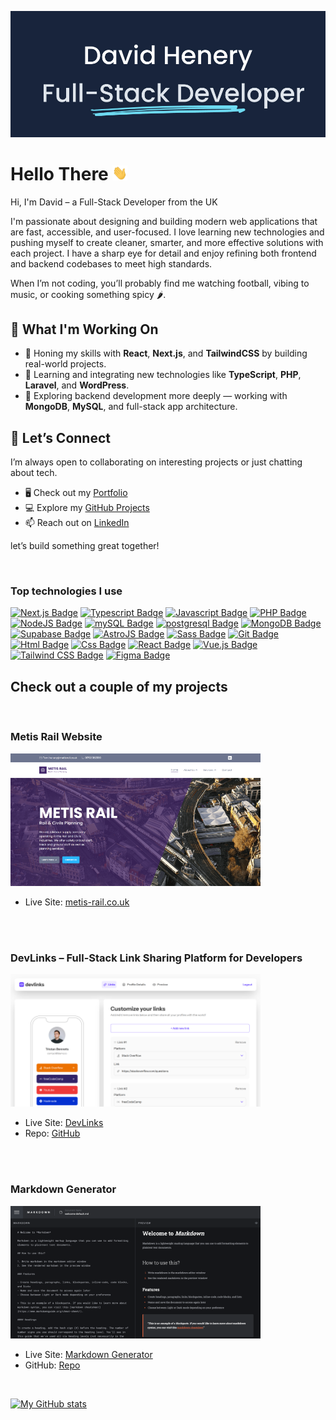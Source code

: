 ![Profile-banner](/images/gitHub-profile-banner.jpg)

# Hello There <img src="images/hi.gif" alt="drawing" width="24"/>

 Hi, I'm David – a Full-Stack Developer from the UK

I'm passionate about designing and building modern web applications that are fast, accessible, and user-focused. I love learning new technologies and pushing myself to create cleaner, smarter, and more effective solutions with each project. I have a sharp eye for detail and enjoy refining both frontend and backend codebases to meet high standards.

When I’m not coding, you’ll probably find me watching football, vibing to music, or cooking something spicy 🌶️.

## 🚀 What I'm Working On

- 🔧 Honing my skills with **React**, **Next.js**, and **TailwindCSS** by building real-world projects.
- 🌱 Learning and integrating new technologies like **TypeScript**, **PHP**, **Laravel**, and **WordPress**.
- 🧠 Exploring backend development more deeply — working with **MongoDB**, **MySQL**, and full-stack app architecture.

## 🤝 Let’s Connect

I’m always open to collaborating on interesting projects or just chatting about tech.

- 🖥️ Check out my [Portfolio](https://www.djhwebdevelopment.com/)  
- 💻 Explore my [GitHub Projects](https://github.com/David-Henery4?tab=repositories)  
- 📫 Reach out on [LinkedIn](https://www.linkedin.com/in/david-henery-725458241/)

let’s build something great together!

<br>

### **Top technologies I use**



[![Next.js Badge](https://img.shields.io/badge/Next.js-000000?&style=for-the-badge&labelColor=white&logo=next.js&logoColor=000000)](#)
[![Typescript Badge](https://img.shields.io/badge/TypeScript-3178C6?style=for-the-badge&logo=typescript&logoColor=white)](#)
[![Javascript Badge](https://img.shields.io/badge/-Javascript-F0DB4F?style=for-the-badge&labelColor=black&logo=javascript&logoColor=F0DB4F)](#)
[![PHP Badge](https://img.shields.io/badge/PHP-777BB4?logo=php&logoColor=white)](#)
[![NodeJS Badge](https://img.shields.io/badge/node.js-339933?style=for-the-badge&logo=Node.js&logoColor=white)](#)
[![mySQL Badge](https://img.shields.io/badge/MySQL-4479A1?style=for-the-badge&logo=mysql&logoColor=white)](#)
[![postgresql Badge](https://img.shields.io/badge/postgresql-4169e1?style=for-the-badge&logo=postgresql&logoColor=white)](#)
[![MongoDB Badge](https://img.shields.io/badge/-MongoDB-13aa52?style=for-the-badge&logo=mongodb&logoColor=white)](#)
[![Supabase Badge](https://img.shields.io/badge/Supabase-FF5733?style=for-the-badge&logo=supabase&logoColor=white)](#)
[![AstroJS Badge](https://img.shields.io/badge/Astro-ff5d01?style=for-the-badge&logo=astro&logoColor=ff5d0100&labelColor=191919)](#)
[![Sass Badge](https://img.shields.io/badge/-Sass-CD6799?style=for-the-badge&labelColor=black&logo=sass&logoColor=CD6799)](#)
[![Git Badge](https://img.shields.io/badge/-Git-DE4C36?style=for-the-badge&labelColor=black&logo=git&logoColor=DE4C36)](#)
[![Html Badge](https://img.shields.io/badge/HTML-E44D26?style=for-the-badge&logo=html5&labelColor=black&logoColor=E44D26)](#)
[![Css Badge](https://img.shields.io/badge/CSS-264DE4?&style=for-the-badge&labelColor=black&logo=css3&logoColor=264DE4)](#)
[![React Badge](https://img.shields.io/badge/REACT-00D8FF?&style=for-the-badge&labelColor=black&logo=react&logoColor=00D8FF)](#)
[![Vue.js Badge](https://img.shields.io/badge/Vue.js-4FC08D?&style=for-the-badge&labelColor=black&logo=vue.js&logoColor=4FC08D)](#)
[![Tailwind CSS Badge](https://img.shields.io/badge/Tailwind_CSS-38B2AC?&style=for-the-badge&labelColor=black&logo=tailwind-css&logoColor=38B2AC)](#)
[![Figma Badge](https://img.shields.io/badge/Figma-F24E1E?&style=for-the-badge&labelColor=black&logo=figma&logoColor=F24E1E)](#)


## Check out a couple of my projects

<br>

### **Metis Rail Website** 
<img src="images/metis-rail-screenshot-resized.png" alt="Metis Rail website header" width="400px">

* Live Site: [metis-rail.co.uk](https://www.metis-rail.co.uk/)

<br>

<br>

### **DevLinks – Full-Stack Link Sharing Platform for Developers** 
<img src="images/link-share-app-screenshot-resized.png" alt="DevLinks Home Dashboard" width="400px">

* Live Site: [DevLinks](https://link-share-app-beta.vercel.app/)
* Repo: [GitHub](https://github.com/David-Henery4/Link-Share-App)

<br>

<br>

### **Markdown Generator** 
<img src="images/markdown-editor-screenshot.png" alt="Markdown Generator Dashboard" width="400px">

* Live Site: [Markdown Generator](https://markdown-editor-md.vercel.app/)
* GitHub: [Repo](https://github.com/David-Henery4/Markdown-Editor)

<br>


[![My GitHub stats](https://github-readme-stats.vercel.app/api?username=David-Henery4&show_icons=true&bg_color=17243B&text_color=DFE5EC&icon_color=6EDAF1&title_color=6EDAF1&hide=contribs,prs)](https://github.com/David-Henery4/github-readme-stats)

<!--
**DizzlyD/DizzlyD** is a ✨ _special_ ✨ repository because its `README.md` (this file) appears on your GitHub profile.

Here are some ideas to get you started:

- 🔭 I’m currently working on ...
- 🌱 I’m currently learning React and hope to start building my own projects with it soon!
- 👯 I’m looking to collaborate on ...
- 🤔 I’m looking for help with ...
- 💬 Ask me about ...
- 📫 How to reach me: ...
- 😄 Pronouns: ...
- ⚡ Fun fact: ...
-->
